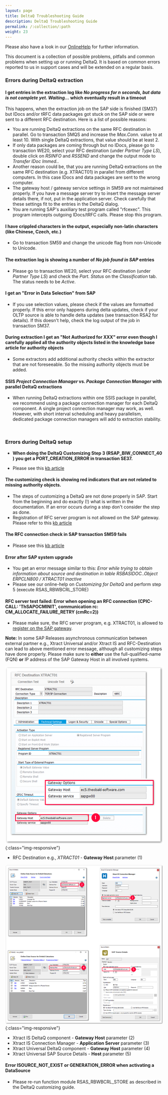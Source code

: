 ```yaml
---
layout: page
title: DeltaQ Troubleshooting Guide
description: DeltaQ Troubleshooting Guide
permalink: /:collection/:path
weight: 23
---
```


Please also have a look in our [OnlineHelp](https://help.theobald-software.com/en/) for further information.

This document is a collection of possible problems, pitfalls and common problems when setting up or running DeltaQ. It is based on common errors reported to us in support cases and will be extended on a regular basis.

### Errors during DeltaQ extraction

#### I get entries in the extraction log like *No progress for n seconds, but data is not complete yet. Waiting...* which eventually result in a timeout

This happens, when the extraction job on the SAP side is finished (SM37) but IDocs and/or tRFC data packages got stuck on the SAP side or were sent to a different RFC destination. Here is a list of possible reasons:

* You are running DeltaQ extractions on the same RFC destination in parallel. Go to transaction SMQS and increase the *Max.Conn.* value to at least 10. With single DeltaQ extractions, that value should be at least 2.
* If only data packages are coming through but no IDocs, please go to transaction WE20, select your RFC destination (under *Partner Type LS*), double click on *RSINFO* and *RSSEND* and change the output mode to *Transfer IDoc Immed.*.
* Another reason could be, that you are running DeltaQ extractions on the same RFC destination (e.g. XTRACT01) in parallel from different computers. In this case IDocs and data packages are sent to the wrong computer.
* The gateway host / gateway service settings in SM59 are not maintained properly. If you have a message server try to insert the message server details there, if not, put in the application server. Check carefully that these settings fit to the entries in the DeltaQ dialog.
* You are running SAP's auxiliary test program called "rfcexec". This program intercepts outgoing IDocs/tRFC calls. Please stop this program.

#### I have crippled characters in the output, especially non-latin characters (like Chinese, Czech, etc.)
* Go to transaction SM59 and change the unicode flag from non-Unicode to Unicode.

#### The extraction log is showing a number of  _No job found in SAP_ entries
* Please go to transaction WE20, select your RFC destination (under *Partner Type LS*) and check the *Part. Status* on the *Classification* tab. The status needs to be *Active*. 

#### I get an "Error in Data Selection" from SAP
* If you use selection values, please check if the values are formatted properly. If this error only happens during delta updates, check if your OLTP source is able to handle delta updates (see transaction RSA2 for details). If this doesn't help, check the log output of the job in transaction SM37.

#### During extraction I get an "Not Authorized for XXX" error even though I carefully applied all the authority objects listed in the knowledge base article for authority objects
* Some extractors add additional authority checks within the extractor that are not foreseeable. So the missing authority objects must be added. 

#### SSIS _Project Connection Manager_ vs. _Package Connection Manager_ with parallel DeltaQ extractions
* When running DeltaQ extractions within one SSIS package in parallel, we recommend using a package connection manager for each DeltaQ component. A single project connection manager may work, as well. 
However, with short interval scheduling and heavy parallelism, dedicated package connection managers will add to extraction stability. 
<br>

### Errors during DeltaQ setup
- **When doing the DeltaQ Customizing Step 3 (RSAP_BIW_CONNECT_40 ) you get a PORT_CREATION_ERROR in transaction SE37.**
* Please see this [kb article](https://kb.theobald-software.com/sap/PORT_CREATION_ERROR)


#### The customizing check is showing red indicators that are not related to missing authority objects.
* The steps of customizing a DeltaQ are not done properly in SAP. Start from the beginning and do exactly (!) what is written in the documentation. If an error occurs during a step don't consider the step as done.
* Registration of RFC server program is not allowed on the SAP gateway. Please refer to this [kb article](https://kb.theobald-software.com/sap/registering-rfc-server-in-sap-releases-in-kernel-release-720-and-higher)


#### The RFC connection check in SAP transaction SM59 fails
* Please see this [kb article](https://kb.theobald-software.com/troubleshooting/sm59-rfc---connection-test-fails)


#### Error after SAP system upgrade
* You get an error message similar to this: *Error while trying to obtain information about source and destination in table RSBASIDOC..Object ERPCLN800 / XTRACT01 inactive*
* Please see our online-help on *Customizing for DeltaQ* and perform step 5 (execute RSAS_RBWBCRL_STORE)

#### RFC server test failed:  Error when opening an RFC connection (CPIC-CALL: 'ThSAPOCMINIT', communication rc: CM_ALLOCATE_FAILURE_RETRY (cmRc=2))
* Please make sure, the RFC server program, e.g. XTRACT01, is allowed to [register on the SAP gateway](https://kb.theobald-software.com/sap/registering-rfc-server-in-sap-releases-in-kernel-release-720-and-higher).

**Note:** In some SAP Releases asynchronous communication between external partner e.g., Xtract Universal and/or Xtract IS and RFC-Destination can lead to above mentioned error message, although all customizing steps have done properly. Please make sure to **either** use the full-qualified-name (FQN) **or** IP address of the SAP Gateway Host in all involved systems.

![SM59-RFC Server](/img/contents/rfc_host.png){:class="img-responsive"}
- RFC Destination e.g.,  *XTRACT01* - **Gateway Host** parameter (1)

![Xtract Products Parameters](/img/contents/deltaq-host.png){:class="img-responsive"}
- Xtract IS DeltaQ component - **Gateway Host** parameter (2)
- Xtract IS Connection Manager - **Application Server** parameter (3)
- Xtract Universal DeltaQ component - **Gateway Host** parameter (4)
- Xtract Universal SAP Source Details - **Host** parameter (5) 

#### Error ISOURCE_NOT_EXIST or GENERATION_ERROR when activating a DataSource
* Please re-run function module RSAS_RBWBCRL_STORE as described in the DeltaQ customizing guide.
